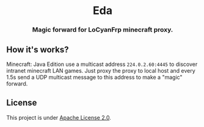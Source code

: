 <h1 align="center">Eda</h1>
<h3 align="center">Magic forward for LoCyanFrp minecraft proxy.</h3>

## How it's works?

Minecraft: Java Edition use a multicast address `224.0.2.60:4445` to discover intranet minecraft LAN games.
Just proxy the proxy to local host and every 1.5s send a UDP multicast message to this address to make a "magic" forward.

## License

This project is under [Apache License 2.0](LICENSE).
